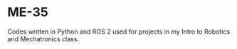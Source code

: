 # ME-35
Codes written in Python and ROS 2 used for projects in my Intro to Robotics and Mechatronics class.
